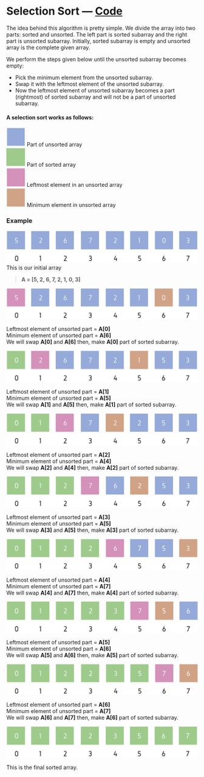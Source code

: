 # Selection Sort  — [Code](../../src/main/java/io/github/drmanan/learn/sort/SelectionSort.java)

The idea behind this algorithm is pretty simple. We divide the array into two parts: sorted and unsorted. The left part is sorted subarray and the right part is unsorted subarray. Initially, sorted subarray is empty and unsorted array is the complete given array.

We perform the steps given below until the unsorted subarray becomes empty:
- Pick the minimum element from the unsorted subarray.
- Swap it with the leftmost element of the unsorted subarray.
- Now the leftmost element of unsorted subarray becomes a part (rightmost) of sorted subarray and will not be a part of unsorted subarray.

#### A selection sort works as follows:
<img src="../../Assets/colours/unsorted+array.png" alt="Unsorted Array Element" width="50" height="50"> 
Part of unsorted array<br/>
<img src="../../Assets/colours/sorted+array.png" alt="Sorted Array" width="50" height="50">
Part of sorted array <br />
<img src="../../Assets/colours/Leftmost+element+in+unsorted+array.png" alt="Leftmost element in an unsorted array" width="50" height="50">
Leftmost element in an unsorted array <br />
<img src="../../Assets/colours/Minimum+element+in+unsorted+array.png" alt="Minimum element in unsorted array" width="50" height="50">
Minimum element in unsorted array

### Example

![Initial Array](../../Assets/selection_sort/SelectionSort1.png)
This is our initial array 
> **A = [5, 2, 6, 7, 2, 1, 0, 3]**

![Initial Array](../../Assets/selection_sort/SelectionSort2.png)

Leftmost element of unsorted part = **A[0]** <br />
Minimum element of unsorted part = **A[6]** <br />
We will swap **A[0]** and **A[6]** then, make **A[0]** part of sorted subarray.

![Initial Array](../../Assets/selection_sort/SelectionSort3.png)

Leftmost element of unsorted part = **A[1]** <br />
Minimum element of unsorted part = **A[5]** <br />
We will swap **A[1]** and **A[5]** then, make **A[1]** part of sorted subarray.

![Initial Array](../../Assets/selection_sort/SelectionSort4.png)

Leftmost element of unsorted part = **A[2]** <br />
Minimum element of unsorted part = **A[4]** <br />
We will swap **A[2]** and **A[4]** then, make **A[2]** part of sorted subarray.

![Initial Array](../../Assets/selection_sort/SelectionSort5.png)

Leftmost element of unsorted part = **A[3]** <br />
Minimum element of unsorted part = **A[5]** <br />
We will swap **A[3]** and **A[5]** then, make **A[3]** part of sorted subarray.

![Initial Array](../../Assets/selection_sort/SelectionSort6.png)

Leftmost element of unsorted part = **A[4]** <br />
Minimum element of unsorted part = **A[7]** <br />
We will swap **A[4]** and **A[7]** then, make **A[4]** part of sorted subarray.

![Initial Array](../../Assets/selection_sort/SelectionSort7.png)

Leftmost element of unsorted part = **A[5]** <br />
Minimum element of unsorted part = **A[6]** <br />
We will swap **A[5]** and **A[6]** then, make **A[5]** part of sorted subarray.

![Initial Array](../../Assets/selection_sort/SelectionSort8.png)

Leftmost element of unsorted part = **A[6]** <br />
Minimum element of unsorted part = **A[7]** <br />
We will swap **A[6]** and **A[7]** then, make **A[6]** part of sorted subarray.

![Initial Array](../../Assets/selection_sort/SelectionSort9.png)

This is the final sorted array.